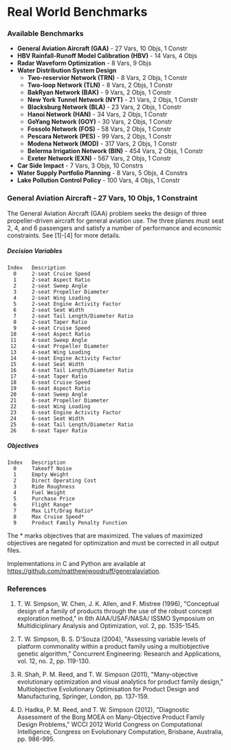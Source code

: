 # Real World Benchmarks #

### Available Benchmarks ###
* **General Aviation Aircraft (GAA)** - 27 Vars, 10 Objs, 1 Constr
* **HBV Rainfall-Runoff Model Calibration (HBV)** - 14 Vars, 4 Objs
* **Radar Waveform Optimization** - 8 Vars, 9 Objs
* **Water Distribution System Design**
  * **Two-reservior Network (TRN)** - 8 Vars, 2 Objs, 1 Constr
  * **Two-loop Network (TLN)** - 8 Vars, 2 Objs, 1 Constr
  * **BakRyan Network (BAK)** - 9 Vars, 2 Objs, 1 Constr
  * **New York Tunnel Network (NYT)** - 21 Vars, 2 Objs, 1 Constr
  * **Blacksburg Network (BLA)** - 23 Vars, 2 Objs, 1 Constr
  * **Hanoi Network (HAN)** - 34 Vars, 2 Objs, 1 Constr
  * **GoYang Network (GOY)** - 30 Vars, 2 Objs, 1 Constr
  * **Fossolo Network (FOS)** - 58 Vars, 2 Objs, 1 Constr
  * **Pescara Network (PES)** - 99 Vars, 2 Objs, 1 Constr
  * **Modena Network (MOD)** - 317 Vars, 2 Objs, 1 Constr
  * **Belerma Irrigation Network (BIN)** - 454 Vars, 2 Objs, 1 Constr
  * **Exeter Network (EXN)** - 567 Vars, 2 Objs, 1 Constr
* **Car Side Impact** - 7 Vars, 3 Objs, 10 Constrs
* **Water Supply Portfolio Planning** - 8 Vars, 5 Objs, 4 Constrs
* **Lake Pollution Control Policy** - 100 Vars, 4 Objs, 1 Constr

### General Aviation Aircraft - 27 Vars, 10 Objs, 1 Constraint ###
The General Aviation Aircraft (GAA) problem seeks the design of three
propeller-driven aircraft for general aviation use.  The three planes
must seat 2, 4, and 6 passengers and satisfy a number of performance
and economic constraints.  See [1]-[4] for more details.

##### Decision Variables #####
    Index   Description
      0     2-seat Cruise Speed
      1     2-seat Aspect Ratio
      2     2-seat Sweep Angle
      3     2-seat Propeller Diameter
      4     2-seat Wing Loading
      5     2-seat Engine Activity Factor
      6     2-seat Seat Width
      7     2-seat Tail Length/Diameter Ratio
      8     2-seat Taper Ratio
      9     4-seat Cruise Speed
     10     4-seat Aspect Ratio
     11     4-seat Sweep Angle
     12     4-seat Propeller Diameter
     13     4-seat Wing Loading
     14     4-seat Engine Activity Factor
     15     4-seat Seat Width
     16     4-seat Tail Length/Diameter Ratio
     17     4-seat Taper Ratio
     18     6-seat Cruise Speed
     19     6-seat Aspect Ratio
     20     6-seat Sweep Angle
     21     6-seat Propeller Diameter
     22     6-seat Wing Loading
     23     6-seat Engine Activity Factor
     24     6-seat Seat Width
     25     6-seat Tail Length/Diameter Ratio
     26     6-seat Taper Ratio

##### Objectives #####
    Index   Description
      0     Takeoff Noise
      1     Empty Weight
      2     Direct Operating Cost
      3     Ride Roughness
      4     Fuel Weight
      5     Purchase Price
      6     Flight Range*
      7     Max Lift/Drag Ratio*
      8     Max Cruise Speed*
      9     Product Family Penalty Function
      
The * marks objectives that are maximized.  The values of maximized objectives
are negated for optimization and must be corrected in all output files.

Implementations in C and Python are available at
https://github.com/matthewjwoodruff/generalaviation.

### References ###
1. T. W. Simpson, W. Chen, J. K. Allen, and F. Mistree (1996),
   "Conceptual design of a family of products through the use of
   the robust concept exploration method," in 6th AIAA/USAF/NASA/
   ISSMO Symposium on Multidiciplinary Analysis and Optimization,
   vol. 2, pp. 1535-1545.

2. T. W. Simpson, B. S. D'Souza (2004), "Assessing variable levels
   of platform commonality within a product family using a
   multiobjective genetic algorithm," Concurrent Engineering:
   Research and Applications, vol. 12, no. 2, pp. 119-130.

3. R. Shah, P. M. Reed, and T. W. Simpson (2011), "Many-objective
   evolutionary optimization and visual analytics for product
   family design," Multiobjective Evolutionary Optimisation for
   Product Design and Manufacturing, Springer, London, pp. 137-159.

4. D. Hadka, P. M. Reed, and T. W. Simpson (2012), "Diagnostic
   Assessment of the Borg MOEA on Many-Objective Product Family
   Design Problems,"  WCCI 2012 World Congress on Computational
   Intelligence, Congress on Evolutionary Computation, Brisbane,
   Australia, pp. 986-995.